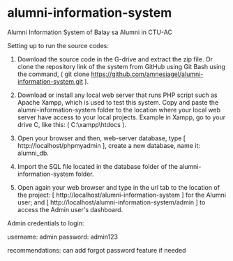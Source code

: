 # alumni-information-system
Alumni Information System of Balay sa Alumni in CTU-AC

Setting up to run the source codes:

1. Download the source code in the G-drive and extract the zip file. Or clone the repository link of the system from GitHub using Git Bash using the command, ( git clone https://github.com/amnesiagel/alumni-information-system.git ).

2. Download or install any local web server that runs PHP script such as Apache Xampp, which is used to test this system. Copy and paste the alumni-information-system folder to the location where your local web server have access to your local projects. Example in Xampp, go to your drive C, like this: ( C:\xampp\htdocs ).

3. Open your browser and then, web-server database, type [ http://localhost/phpmyadmin ], create a new database, name it: alumni_db.

3. Import the SQL file located in the database folder of the alumni-information-system folder.

4. Open again your web browser and type in the url tab to the location of the project:
 [ http://localhost/alumni-information-system ] for the Alumni user; and
 [ http://localhost/alumni-information-system/admin ] to access the Admin user's dashboard.


Admin credentials to login:

username: admin
password: admin123











recommendations: can add forgot password feature if needed
